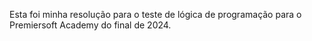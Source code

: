 Esta foi minha resolução para o teste de lógica de programação para o Premiersoft Academy do final de 2024.
